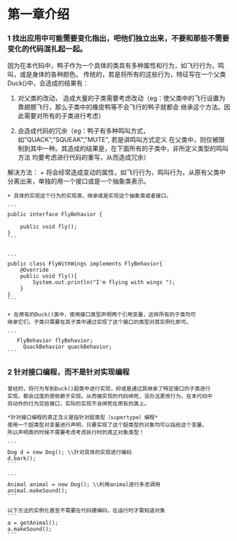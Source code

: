# 第一章介绍
### 1 找出应用中可能需要变化指出，吧他们独立出来，不要和那些不需要变化的代码混扎起一起。

因为在本代码中，鸭子作为一个具体的类具有多种属性和行为，如飞行行为，鸣叫，或是身体的各种颜色。
传统的，若是将所有的这些行为，特征写在一个父类Duck()中，会造成的结果有： 

1. 对父类的改动，
造成大量的子类需要考虑改动（eg：使父类中的飞行设置为靠翅膀飞行，那么子类中的橡皮鸭等不会飞行的鸭子就都会
继承这个方法。因此需要对所有的子类进行考虑）

2. 会造成代码的冗余（eg：鸭子有多种鸣叫方式，如"QUACK","SQUEAK","MUTE", 若是讲鸣叫方式定义
在父类中，则仅被限制到其中一种。其造成的结果是，在下面所有的子类中，非所定义类型的鸣叫方法
均要考虑进行代码的重写，从而造成冗余）

解决方法：
    + 将会经常造成变动的属性，如飞行行为，鸣叫行为，从原有父类中分离出来，单独的用一个接口或是一个抽象类表示。
    
    + 具体的实现这个行为的实现类，继承或是实现这个抽象类或者接口。
    
    ```
    public interface FlyBehavior {
    
        public void fly();
    }
    ```
    
    
    ```
    public class FlyWithWings implements FlyBehavior{
        @Override
        public void fly(){
            System.out.println("I'm flying with wings ");
        }
    }
    ```
    
    + 在原有的Duck()类中，使用接口类型声明两个引用变量，这样所有的子类均可
    继承它们，子类只需要在其子类中通过实现了这个接口的类型对其实例化即可。
    
    ```
       FlyBehavior flyBehavior;
         QuackBehavior quackBehavior;
    ```
    
### 2 针对接口编程，而不是针对实现编程
    曾经的，将行为写到Duck()超类中进行实现，抑或是通过其继承了特定接口的子类进行
    实现，都会过度的使依赖于实现。从而被实现的代码绑死，没办法更改行为。在本代码中
    将动作的行为交给接口，实际的实现不会绑死在原有的类上。
    
    *针对接口编程的真正含义是指针对超类型（supertype）编程*
    使用一个超类型对变量进行声明，只要实现了这个超类型的对象均可以指给这个变量。
    所以声明类的时候不需要考虑考虑执行时的真正对象类型！
    
    ```
    Dog d = new Dog(); \\针对具体的实现进行编码
    d.bark();
    ```
    
    ```
    Animal animal = new Dog(); \\利用animal进行多态调用
    animal.makeSound();
    ```
    
    以下方法的实例化甚至不需要在代码硬编码，在运行时才需知道对象
    ```
    a = getAnimal();
    a.makeSound();
    ```
    
